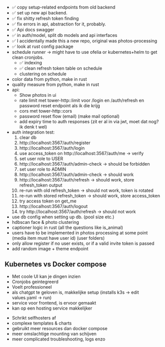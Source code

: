 * ✅ copy setup-related endpoints from old backend
* ✅ set up new api backend.
* ✅ fix shitty refresh token finding
* ✅ fix errors in api, abstraction for it, probably.
* ✅ Api docs swagger
* ✅ in auth/model, split db models and api interfaces
* ✅ I accidentally made this a new repo, original was photos-processing
* ✅ look at rust config package
* schedule runner -> might have to use ofelia or kubernetes+helm to get clean cronjobs. 
  * ✅ indexing
  * ✅ clean refresh token table on schedule
  * clustering on schedule
* color data from python, make in rust
* quality measure from python, make in rust
* api:
    * Show photos in ui
    * rate limit met tower-http::limit voor /login en /auth/refresh en password reset endpoint als ik die krijg
    * cors met tower-http::cors
    * password reset flow (email) (make mail optional)
    * add expiry time to auth responses (zit er al in via jwt, moet dat nog? ik denk t wel)
* auth integration test:
    1. clear db
    2. http://localhost:3567/auth/register
    3. http://localhost:3567/auth/login
    4. use access_token on http://localhost:3567/auth/me -> verify
    5. set user role to USER
    6. http://localhost:3567/auth/admin-check -> should be forbidden
    7. set user role to ADMIN
    8. http://localhost:3567/auth/admin-check -> should work
    9. http://localhost:3567/auth/refresh -> should work, store refresh_token output
    10. re-run with old refresh_token -> should not work, token is rotated
    11. re-run with stored refresh_token -> should work, store access_token
    12. try access token on get_me
    13. http://localhost:3567/auth/logout
    14. try http://localhost:3567/auth/refresh -> should not work
* use db config when setting up db. (pool size etc.)
* hdbscan face & photo clustering
* captioner logic in rust (all the questions like is_animal)
* users have to be implemented in photos processing at some point (media item must have user id) (user folders)
* only allow register if no user exists, or if a valid invite token is passed
* add random image + theme endpoint



## Kubernetes vs Docker compose

+ Met coole UI kan je dingen inzien
+ Cronjobs geintegreerd
+ Voelt professioneel
+ als chatgpt te geloven is, makkelijke setup (installs k3s -> edit values.yaml -> run)
+ service voor frontend, is ervoor gemaakt
+ kan op een hosting service makkelijker

- Schrikt selfhosters af
- complexe templates & charts
- gebruikt meer resources dan docker compose
- meer omslachtige mounting van schijven
- meer complicated troubleshooting, logs enzo
